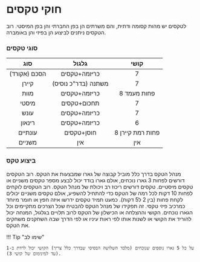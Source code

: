 # חוקי טקסים

לטקסים יש מהות קסומה ודתית, והם משרתים הן בפן החברתי והן בפן המיסטי. רוב הטקסים ניתנים לביצוע הן בפיזי והן באומברה. 

### סוגי טקסים 

| סוג | גלגול | קושי | 
| :--: | :----: | :-: |
| הסכם (אקורד) | כריזמה+טקסים | 7 |
| קיירן | משתנה (בדר"כ נוסיס) | 7 |
| מוות | כריזמה+טקסים | 8 פחות מעמד | 
| מיסטי | תחכום+טקסים | 7 |
| עונש | כריזמה+טקסים | 7 | 
| רינאון | כריזמה+טקסים | 6 | 
| עונתיים | חוסן+טקסים | 8 פחות רמת קיירן | 
| משניים | אין | אין | 

### ביצוע טקס

מנהל הטקס בדרך כלל מוביל קבוצה של גארו שמבצעות את הטקס. רוב הטקסים דורשים לפחות 3 גארו נוכחים, אולם גארו בודד יכול לבצע מספר טקסים משניים או טקסים מיסטיים.
טקסים דורשים ריכוז רב ויכולת של מנהל הטקס. רוב הטקסים לוקחים לפחות 10 דקות לכל רמה של הטקס כדי להתחיל להשפיע, אולם טקסים משניים יכולים לקחת פחות (בין 2 ל5 דקות). כמעט תמיד טקסים ידרשו איזה חפץ או חומר מיוחד כמרכיב פיזי טקסי.
זה תפקידו של מנהל הטקס להבטיח שכל הצרכים מתקיימים וכל הגארו נוכחים. הקושי וההצלחה או הכישלון של הטקס לרוב תלויים בגלגול, המנחה יכול להוריד את הקושי או לשנות אותו לפי ראות עיניו או לפי הדרך שבה השחקנים משחקים את הטקס. 

!!! Tip "שימו לב"

    על כל 5 גארו נוספים שנוכחים (מלבד השלושה הבסיסי שבדרך כלל צריך) הקושי יכול לרדת ב-1 (עד למינימום של קושי 3).
